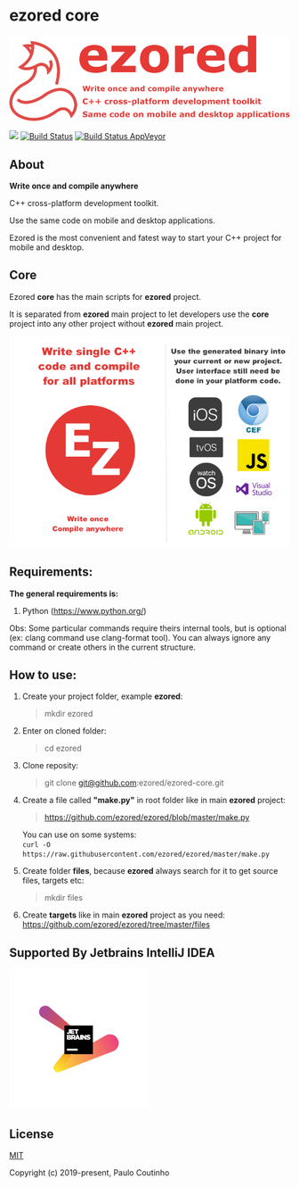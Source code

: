 # ezored core

![](extras/images/doc-logo.png)

![](https://img.shields.io/github/repo-size/ezored/ezored-core.svg)
[![Build Status](https://travis-ci.com/ezored/ezored-core.svg?branch=master)](https://travis-ci.com/ezored/ezored-core)
[![Build Status AppVeyor](https://ci.appveyor.com/api/projects/status/github/ezored/ezored-core?svg=true)](https://ci.appveyor.com/project/PauloCoutinho/ezored-core)

## About

**Write once and compile anywhere**

C++ cross-platform development toolkit.

Use the same code on mobile and desktop applications.

Ezored is the most convenient and fatest way to start your C++ project for mobile and desktop.

## Core

Ezored **core** has the main scripts for **ezored** project.

It is separated from **ezored** main project to let developers use the **core** project into any other project without **ezored** main project.


![](extras/images/what-is.png)

## Requirements:

**The general requirements is:**

1. Python (https://www.python.org/)

Obs: Some particular commands require theirs internal tools, but is optional (ex: clang command use clang-format tool). You can always ignore any command or create others in the current structure.

## How to use:

1. Create your project folder, example **ezored**:

    > mkdir ezored

2. Enter on cloned folder:
    > cd ezored

3. Clone reposity:
    > git clone git@github.com:ezored/ezored-core.git

4. Create a file called **"make.py"** in root folder like in main **ezored** project:
    > https://github.com/ezored/ezored/blob/master/make.py
      
    You can use on some systems:  
    ```curl -O https://raw.githubusercontent.com/ezored/ezored/master/make.py```    

5. Create folder **files**, because **ezored** always search for it to get source files, targets etc:

    > mkdir files

6. Create **targets** like in main **ezored** project as you need:
    https://github.com/ezored/ezored/tree/master/files 

## Supported By Jetbrains IntelliJ IDEA

![Supported By Jetbrains IntelliJ IDEA](extras/images/jetbrains-logo.png "Supported By Jetbrains IntelliJ IDEA")

## License

[MIT](http://opensource.org/licenses/MIT)

Copyright (c) 2019-present, Paulo Coutinho
